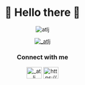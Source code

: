 <h1 align="center">🙌 Hello there 🙌</h1>

<p align="center"> <img src="https://komarev.com/ghpvc/?username=atlj&label=Profile%20views&color=0e75b6&style=flat" alt="atlj" /> </p>

<p align="center"> <a href="https://twitter.com/_atlj" target="blank"><img src="https://img.shields.io/twitter/follow/_atlj?logo=twitter&style=for-the-badge" alt="_atlj" /></a> </p>

<h3 align="center">Connect with me</h3>
<p align="center">
<a href="https://twitter.com/_atlj" target="blank"><img align="center" src="https://raw.githubusercontent.com/rahuldkjain/github-profile-readme-generator/master/src/images/icons/Social/twitter.svg" alt="_atlj" height="30" width="40" /></a>
<a href="https://discord.gg/https://discord.gg/Ng6A4qB" target="blank"><img align="center" src="https://raw.githubusercontent.com/rahuldkjain/github-profile-readme-generator/master/src/images/icons/Social/discord.svg" alt="https://discord.gg/Ng6A4qB" height="30" width="40" /></a>
</p>

